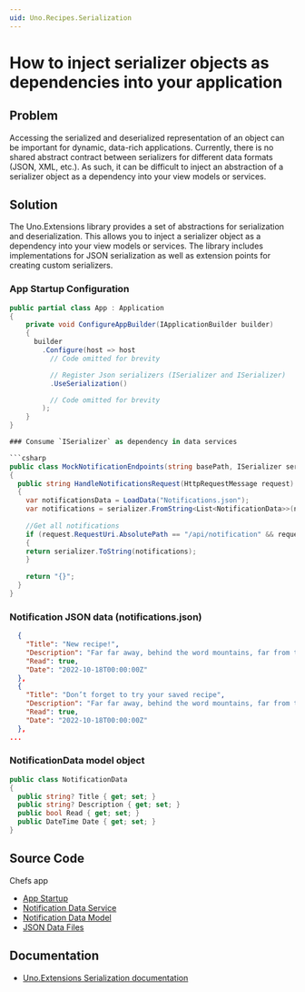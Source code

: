 ```yaml
---
uid: Uno.Recipes.Serialization
---
```


# How to inject serializer objects as dependencies into your application

## Problem

Accessing the serialized and deserialized representation of an object can be important for dynamic, data-rich applications. Currently, there is no shared abstract contract between serializers for different data formats (JSON, XML, etc.). As such, it can be difficult to inject an abstraction of a serializer object as a dependency into your view models or services.

## Solution

The Uno.Extensions library provides a set of abstractions for serialization and deserialization. This allows you to inject a serializer object as a dependency into your view models or services. The library includes implementations for JSON serialization as well as extension points for creating custom serializers.

### App Startup Configuration

```csharp
public partial class App : Application
{
    private void ConfigureAppBuilder(IApplicationBuilder builder)
    {
      builder
        .Configure(host => host
          // Code omitted for brevity

          // Register Json serializers (ISerializer and ISerializer)
          .UseSerialization()

          // Code omitted for brevity
        );
    }
}

### Consume `ISerializer` as dependency in data services

```csharp
public class MockNotificationEndpoints(string basePath, ISerializer serializer) : BaseMockEndpoint
{
  public string HandleNotificationsRequest(HttpRequestMessage request)
  {
    var notificationsData = LoadData("Notifications.json");
    var notifications = serializer.FromString<List<NotificationData>>(notificationsData);
  
    //Get all notifications
    if (request.RequestUri.AbsolutePath == "/api/notification" && request.Method == HttpMethod.Get)
    {
    return serializer.ToString(notifications);
    }
  
    return "{}";
  }
}
```

### Notification JSON data (notifications.json)

```json
  {
    "Title": "New recipe!",
    "Description": "Far far away, behind the word mountains, far from the countries.",
    "Read": true,
    "Date": "2022-10-18T00:00:00Z"
  },
  {
    "Title": "Don’t forget to try your saved recipe",
    "Description": "Far far away, behind the word mountains, far from the countries.",
    "Read": true,
    "Date": "2022-10-18T00:00:00Z"
  },
...
```

### NotificationData model object

```csharp
public class NotificationData
{
  public string? Title { get; set; }
  public string? Description { get; set; }
  public bool Read { get; set; }
  public DateTime Date { get; set; }
}
```

## Source Code

Chefs app

- [App Startup](https://github.com/unoplatform/uno.chefs/blob/04a93886dd0b530386997179b80453a59e832fbe/Chefs/App.xaml.host.cs#L77)
- [Notification Data Service](https://github.com/unoplatform/uno.chefs/blob/139edc9eab65b322e219efb7572583551c40ad32/Chefs/Services/MockEndpoints/MockNotificationEndpoints.cs#L5)
- [Notification Data Model](https://github.com/unoplatform/uno.chefs/blob/139edc9eab65b322e219efb7572583551c40ad32/Chefs/Data/Entities/NotificationData.cs)
- [JSON Data Files](https://github.com/unoplatform/uno.chefs/tree/139edc9eab65b322e219efb7572583551c40ad32/Chefs/Data/AppData)

## Documentation

- [Uno.Extensions Serialization documentation](xref:Uno.Extensions.Serialization.Overview)
